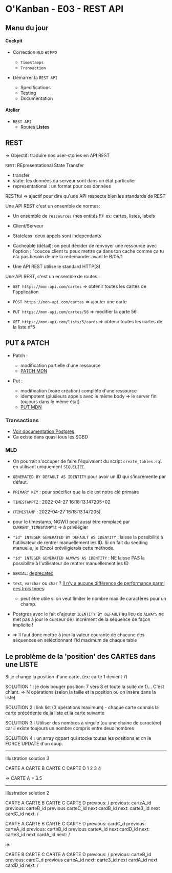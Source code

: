 # O'Kanban - E03 - REST API


## Menu du jour 


#### Cockpit

- Correction `MLD` et `MPD`
  - `Timestamps`
  - `Transaction`

- Démarrer la `REST API`
  - Specifications
  - Testing
  - Documentation

#### Atelier

- `REST API` 
  - Routes **Listes**


## REST 

=> Objectif: traduire nos user-stories en API REST

`REST`: REpresentational State Transfer 
- transfer
- state: les données du serveur sont dans un état particulier
- representational : un format pour ces données

RESTful => ajectif pour dire qu'une API respecte bien les standards de REST


Une API REST c'est un ensemble de normes:

- Un ensemble de `ressources` (nos entités !!): ex: cartes, listes, labels
- Client/Serveur
- Stateless: deux appels sont independants
- Cacheable (détail): on peut décider de renvoyer une ressource avec l'option : "coucou client tu peux mettre ça dans ton cache comme ça tu n'a pas besoin de me la redemander avant le B/05/1

- Une API REST utilise le standard HTTP(S)


Une API REST, c'est un ensemble de routes :

- `GET https://mon-api.com/cartes` => obtenir toutes les cartes de l'application 
- `POST https://mon-api.com/cartes` => ajouter une carte
- `PUT https://mon-api.com/cartes/56` => modifier la carte 56

- `GET https://mon-api.com/lists/5/cards` => obtenir toutes les cartes de la liste n°5


## PUT & PATCH

- Patch : 
  - modification partielle d'une ressource
  - [PATCH MDN](https://developer.mozilla.org/fr/docs/Web/HTTP/Methods/PATCH)

- Put :
  - modification (voire création) complète d'une ressource
  - idempotent (plusieurs appels avec le même body => le server fini toujours dans le même état)
  - [PUT MDN](https://developer.mozilla.org/fr/docs/Web/HTTP/Methods/PUT)



### Transactions

- [Voir documentation Postgres](https://www.postgresql.org/docs/current/tutorial-transactions.html)
- Ca existe dans quasi tous les SGBD


### MLD

- On pourrait s'occuper de faire l'équivalent du script `create_tables.sql` en utilisant uniquement `SEQUELIZE`. 


- `GENERATED BY DEFAULT AS IDENTITY` pour avoir un ID qui s'incrémente par défaut.
- `PRIMARY KEY` : pour spécifier que la clé est notre clé primaire
- `TIMESTAMPTZ` : 2022-04-27 16:18:13.147205+02
- (`TIMESTAMP` : 2022-04-27 16:18:13.147205)

- pour le timestamp, NOW() peut aussi être remplacé par `CURRENT_TIMESTAMPTZ` => à privilégier


- `"id" INTEGER GENERATED BY DEFAULT AS IDENTITY` : laisse la possibilité à l'utilisateur de rentrer manuellement les ID. Si on fait du seeding manuelle, je (Enzo) préviligierais cette méthode.
- `"id" INTEGER GENERATED ALWAYS AS IDENTITY` : NE laisse PAS la possibilité à l'utilisateur de rentrer manuellement les ID

- `SERIAL`: [deprecated](https://wiki.postgresql.org/wiki/Don%27t_Do_This#Don.27t_use_serial)


- `text`, `varchar` ou `char` ? 
[Il n'y a aucune différence de performance parmi ces trois types](https://docs.postgresql.fr/9.6/datatype-character.html)
  - peut être utile si on veut limiter le nombre max de caractères pour un champ. 


-  Postgres avec le fait d'ajouter `IDENTITY BY DEFAULT` au lieu de `ALWAYS` ne met pas à jour le curseur de l'incrément de la séquence de façon implicite !
  - => Il faut donc mettre à jour la valeur courante de chacune des séquences en séléctionnant l'id maximum de chaque table


## Le problème de la 'position' des CARTES dans une LISTE

Si je change la position d'une carte, (ex: carte 1 devient 7) 

SOLUTION 1 : je dois bouger position: 7 vers 8 et toute la suite de 1)... C'est chiant. => N opérations (selon la taille et la position où on insère dans la liste)

SOLUTION 2 : link list (3 opérations maximum) - chaque carte connais la carte précédente de la liste et la carte suivante 


SOLUTION 3 : Utiliser des nombres à virgule (ou une chaine de caractère) car il existe toujours un nombre compris entre deux nombres

SOLUTION 4 : un array qqpart qui stocke toutes les positions et on le FORCE UPDATE d'un coup. 



-----
Illustration solution 3

CARTE A    CARTE B    CARTE C      CARTE D
1          2          3            4


=> CARTE A = 3.5



-------------
Illustration solution 2

CARTE A            CARTE B                CARTE C                CARTE D
previous: /        previous: carteA_id    previous: carteB_id    previous carteC_id
next cardB_id      next: carte3_id        next cardC_id          next: /

CARTE A            CARTE B                CARTE C                CARTE D
previous: cardC_d  previous: carteA_id    previous: carteB_id    previous carteA_id
next cardD_id      next: carte3_id        next cardA_id          next: /

ie: 

CARTE B                CARTE C                CARTE A              CARTE D
previous: /            previous: carteB_id    previous: cardC_d    previous carteA_id
next: carte3_id        next cardA_id          next cardD_id        next: /
